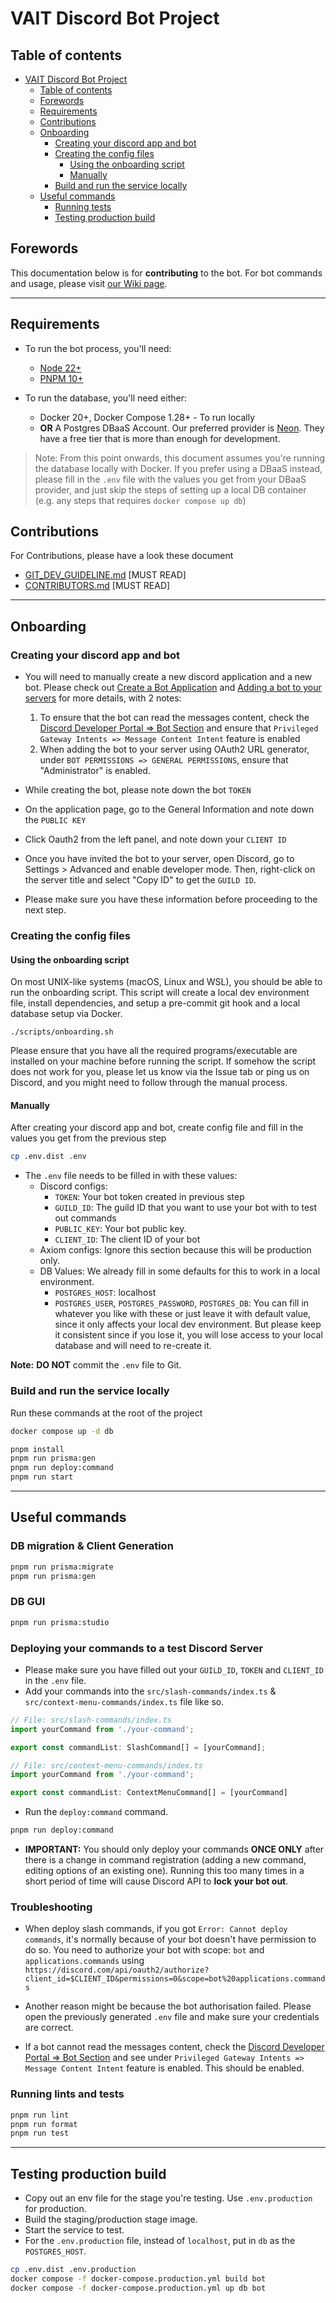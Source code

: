 # VAIT Discord Bot Project

## Table of contents

- [VAIT Discord Bot Project](#vait-discord-bot-project)
  - [Table of contents](#table-of-contents)
  - [Forewords](#forewords)
  - [Requirements](#requirements)
  - [Contributions](#contributions)
  - [Onboarding](#onboarding)
    - [Creating your discord app and bot](#creating-your-discord-app-and-bot)
    - [Creating the config files](#creating-the-config-files)
      - [Using the onboarding script](#using-the-onboarding-script)
      - [Manually](#manually)
    - [Build and run the service locally](#build-and-run-the-service-locally)
  - [Useful commands](#useful-commands)
    - [Running tests](#running-lints-and-tests)
    - [Testing production build](#testing-production-build)

## Forewords

This documentation below is for **contributing** to the bot. For bot commands and usage,
please visit [our Wiki page](https://github.com/viet-aus-it/vait-discord-bot/wiki).

---

## Requirements

- To run the bot process, you'll need:

  - [Node 22+](https://nodejs.org/en/)
  - [PNPM 10+](https://pnpm.io/)

- To run the database, you'll need either:
  - Docker 20+, Docker Compose 1.28+ - To run locally
  - **OR** A Postgres DBaaS Account. Our preferred provider is [Neon](https://neon.tech). They have a free tier that is more than enough for development.

> Note: From this point onwards, this document assumes you're running the
> database locally with Docker. If you prefer using a DBaaS instead, please fill
> in the `.env` file with the values you get from your DBaaS provider, and just
> skip the steps of setting up a local DB container (e.g. any steps that requires
> `docker compose up db`)

## Contributions

For Contributions, please have a look these document

- [GIT_DEV_GUIDELINE.md](.github/GIT_DEV_GUIDELINE.md) [MUST READ]
- [CONTRIBUTORS.md](.github/CONTRIBUTING.md) [MUST READ]

---

## Onboarding

### Creating your discord app and bot

- You will need to manually create a new discord application and a new bot. Please check out [Create a Bot Application](https://discordjs.guide/preparations/setting-up-a-bot-application.html#creating-your-bot)
  and [Adding a bot to your servers](https://discordjs.guide/preparations/adding-your-bot-to-servers.html) for more details, with 2 notes:

  1. To ensure that the bot can read the messages content, check the [Discord Developer Portal => Bot Section](https://discord.com/developers/applications)
     and ensure that `Privileged Gateway Intents => Message Content Intent` feature is enabled
  2. When adding the bot to your server using OAuth2 URL generator, under `BOT PERMISSIONS => GENERAL PERMISSIONS`, ensure that "Administrator" is enabled.

- While creating the bot, please note down the bot `TOKEN`

- On the application page, go to the General Information and note down the `PUBLIC KEY`

- Click Oauth2 from the left panel, and note down your `CLIENT ID`

- Once you have invited the bot to your server, open Discord, go to Settings > Advanced and enable developer mode.
  Then, right-click on the server title and select "Copy ID" to get the `GUILD ID`.

- Please make sure you have these information before proceeding to the next step.

### Creating the config files

#### Using the onboarding script

On most UNIX-like systems (macOS, Linux and WSL), you should be able to run the
onboarding script. This script will create a local dev environment file, install
dependencies, and setup a pre-commit git hook and a local database setup via Docker.

```shell
./scripts/onboarding.sh
```

Please ensure that you have all the required programs/executable are
installed on your machine before running the script. If somehow the script
does not work for you, please let us know via the Issue tab or ping us on
Discord, and you might need to follow through the manual process.

#### Manually

After creating your discord app and bot, create config file and fill in the values you get from the previous step

```bash
cp .env.dist .env
```

- The `.env` file needs to be filled in with these values:
  - Discord configs:
    - `TOKEN`: Your bot token created in previous step
    - `GUILD_ID`: The guild ID that you want to use your bot with to test out commands
    - `PUBLIC_KEY`: Your bot public key.
    - `CLIENT_ID`: The client ID of your bot
  - Axiom configs: Ignore this section because this will be production only.
  - DB Values: We already fill in some defaults for this to work in a local environment.
    - `POSTGRES_HOST`: localhost
    - `POSTGRES_USER`, `POSTGRES_PASSWORD`, `POSTGRES_DB`: You can fill in whatever
      you like with these or just leave it with default value, since it only affects
      your local dev environment. But please keep it consistent since if you lose it,
      you will lose access to your local database and will need to re-create it.

**Note:** **DO NOT** commit the `.env` file to Git.

### Build and run the service locally

Run these commands at the root of the project

```bash
docker compose up -d db

pnpm install
pnpm run prisma:gen
pnpm run deploy:command
pnpm run start
```

---

## Useful commands

### DB migration & Client Generation

```bash
pnpm run prisma:migrate
pnpm run prisma:gen
```

### DB GUI

```bash
pnpm run prisma:studio
```

### Deploying your commands to a test Discord Server

- Please make sure you have filled out your `GUILD_ID`, `TOKEN` and `CLIENT_ID`
  in the `.env` file.
- Add your commands into the `src/slash-commands/index.ts` & `src/context-menu-commands/index.ts` file like so.

```ts
// File: src/slash-commands/index.ts
import yourCommand from './your-command';

export const commandList: SlashCommand[] = [yourCommand];
```

```ts
// File: src/context-menu-commands/index.ts
import yourCommand from './your-command';

export const commandList: ContextMenuCommand[] = [yourCommand]
```

- Run the `deploy:command` command.

```bash
pnpm run deploy:command
```

- **IMPORTANT:** You should only deploy your commands **ONCE ONLY** after
  there is a change in command registration (adding a new command, editing
  options of an existing one). Running this too many times in a short period
  of time will cause Discord API to **lock your bot out**.

### Troubleshooting

- When deploy slash commands, if you got `Error: Cannot deploy commands`,
  it's normally because of your bot doesn't have permission to do so. You
  need to authorize your bot with scope: `bot` and `applications.commands`
  using `https://discord.com/api/oauth2/authorize?client_id=$CLIENT_ID&permissions=0&scope=bot%20applications.commands`

- Another reason might be because the bot authorisation failed. Please open the previously generated `.env` file
  and make sure your credentials are correct.

- If a bot cannot read the messages content, check the [Discord Developer Portal => Bot Section](https://discord.com/developers/applications)
  and see under `Privileged Gateway Intents => Message Content Intent` feature is enabled. This should be enabled.

### Running lints and tests

```bash
pnpm run lint
pnpm run format
pnpm run test
```

---

## Testing production build

- Copy out an env file for the stage you're testing. Use `.env.production` for production.
- Build the staging/production stage image.
- Start the service to test.
- For the `.env.production` file, instead of `localhost`, put in `db` as the `POSTGRES_HOST`.

```bash
cp .env.dist .env.production
docker compose -f docker-compose.production.yml build bot
docker compose -f docker-compose.production.yml up db bot
```
